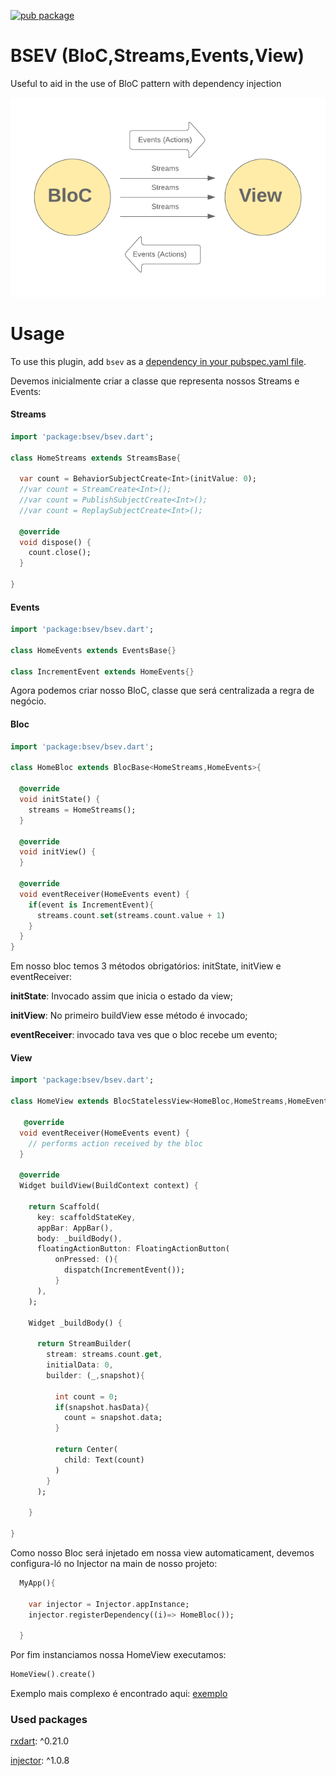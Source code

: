 [![pub package](https://img.shields.io/pub/v/bsev.svg)](https://pub.dartlang.org/packages/bsev)

# BSEV (BloC,Streams,Events,View)

Useful to aid in the use of BloC pattern with dependency injection

![fluxo_bsev](https://github.com/RafaelBarbosatec/bsev/blob/master/imgs/fluxo_bsev.png)

# Usage
To use this plugin, add `bsev` as a [dependency in your pubspec.yaml file](https://flutter.io/platform-plugins/).

Devemos inicialmente criar a classe que representa nossos Streams e Events:

#### Streams

``` dart
import 'package:bsev/bsev.dart';

class HomeStreams extends StreamsBase{

  var count = BehaviorSubjectCreate<Int>(initValue: 0);
  //var count = StreamCreate<Int>();
  //var count = PublishSubjectCreate<Int>();
  //var count = ReplaySubjectCreate<Int>();

  @override
  void dispose() {
    count.close();
  }

}

```

#### Events

``` dart
import 'package:bsev/bsev.dart';

class HomeEvents extends EventsBase{}

class IncrementEvent extends HomeEvents{}

```

Agora podemos criar nosso BloC, classe que será centralizada a regra de negócio.

#### Bloc

``` dart
import 'package:bsev/bsev.dart';

class HomeBloc extends BlocBase<HomeStreams,HomeEvents>{

  @override
  void initState() {
    streams = HomeStreams();
  }
  
  @override
  void initView() {
  }
  
  @override
  void eventReceiver(HomeEvents event) {
    if(event is IncrementEvent){
      streams.count.set(streams.count.value + 1)
    }
  }
}

```

Em nosso bloc temos 3 métodos obrigatórios: initState, initView e eventReceiver:

**initState**: Invocado assim que inicia o estado da view;

**initView**: No primeiro buildView esse método é invocado;

**eventReceiver**: invocado tava ves que o bloc recebe um evento;

#### View

``` dart
import 'package:bsev/bsev.dart';

class HomeView extends BlocStatelessView<HomeBloc,HomeStreams,HomeEvents> {

   @override
  void eventReceiver(HomeEvents event) {
    // performs action received by the bloc
  }
  
  @override
  Widget buildView(BuildContext context) {

    return Scaffold(
      key: scaffoldStateKey,
      appBar: AppBar(),
      body: _buildBody(),
      floatingActionButton: FloatingActionButton(
          onPressed: (){
            dispatch(IncrementEvent());
          }
      ),
    );
    
    Widget _buildBody() {
    
      return StreamBuilder(
        stream: streams.count.get,
        initialData: 0,
        builder: (_,snapshot){
          
          int count = 0;
          if(snapshot.hasData){
            count = snapshot.data;
          }
          
          return Center(
            child: Text(count)
          )
        }
      );
      
    }
  
}

```

Como nosso Bloc será injetado em nossa view automaticament, devemos configura-ló no Injector na main de nosso projeto:

``` dart
  MyApp(){

    var injector = Injector.appInstance;
    injector.registerDependency((i)=> HomeBloc());
    
  }
```

Por fim instanciamos nossa HomeView executamos:

``` dart
HomeView().create()
```

Exemplo mais complexo é encontrado aqui: [exemplo](https://github.com/RafaelBarbosatec/bsev/tree/master/example)

### Used packages

[rxdart](https://pub.dev/packages/rxdart): ^0.21.0

[injector](https://pub.dev/packages/injector): ^1.0.8
